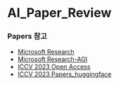 # AI_Paper_Review

### Papers 참고
- [Microsoft Research](https://www.microsoft.com/en-us/research/project/physics-of-agi/publications/)
- [Microsoft Research-AGI](https://www.microsoft.com/en-us/research/project/physics-of-agi/publications/)
- [ICCV 2023 Open Access](https://openaccess.thecvf.com/ICCV2023)
- [ICCV 2023 Papers_huggingface](https://huggingface.co/spaces/ICCV2023/ICCV2023-papers)





<!---
### Classification
- AlexNet
- VGG
- ResNet
- Inception (V1, V2, V3, V4)

### Detection
- R-CNN
- OverFeat
- Fast R-CNN
- Faster R-CNN
- OHEM
- YOLO v1
- SSD
- R-FCN
- YOLO v2
- Feature Pyramid Net (FPN)
- RetinaNet
- Mask R-CNN
- YOLO v3
- RefineDet
- M2Det

### Segmentation
- FCN
- DeepLab

### Pointcloud / 3D
- PointNet
- PointNet ++
- RandLA-Net
- SE-PsudoGrid

### NLP
- Attention

### Image Caption
- Show and Tell
- Show, Attend and Tell
- DenseCap
- CLIP
- CLIP V2
- BLIP
- BLIP V2
- DALL-E

### GAN


### SLAM / ROS


### Multimodal
- Multimodal Machine Learning: A Survey and Taxonomy
- 

### Few shot / Meta Learning


### Zero shot classification


### Zero shot Detection


### Zero shot Segmentation


### Pose / Hand estimation


### Augmentation
--->
